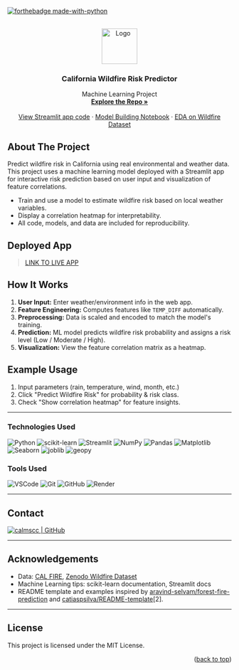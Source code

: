 <div id="top"></div>

[![forthebadge made-with-python](http://ForTheBadge.com/images/badges/made-with-python.svg)](https://www.python.org/)

<br />
<div align="center">
  <a href="https://github.com/calmscc">
    <img src="https://img.icons8.com/external-flat-wichaiwi/64/undefined/external-bush-fire-climate-change-flat-wichaiwi.png" alt="Logo" width="80" height="80"/> 
  </a>

<h3 align="center">California Wildfire Risk Predictor</h3>

  <p align="center">
    Machine Learning Project
    <br/>
    <a href="https://github.com/calmscc/Wildfire"><strong>Explore the Repo »</strong></a>
    <br/>
    <br/>
    <a href="https://github.com/calmscc/Wildfire/blob/main/app.py">View Streamlit app code</a>
    ·
    <a href="https://github.com/calmscc/Wildfire/blob/main/notebooks/Wildfire_Model_Building.ipynb">Model Building Notebook</a>
    ·
    <a href="https://github.com/calmscc/Wildfire/blob/main/notebooks/Wildfire_EDA.ipynb">EDA on Wildfire Dataset</a>
  </p>
</div>

<!-- ABOUT THE PROJECT -->
## About The Project

Predict wildfire risk in California using real environmental and weather data. This project uses a machine learning model deployed with a Streamlit app for interactive risk prediction based on user input and visualization of feature correlations.

* Train and use a model to estimate wildfire risk based on local weather variables.
* Display a correlation heatmap for interpretability.
* All code, models, and data are included for reproducibility.

## Deployed App

> [LINK TO LIVE APP](https://wildfire-u9ob.onrender.com/)


## How It Works

1. **User Input:** Enter weather/environment info in the web app.
2. **Feature Engineering:** Computes features like `TEMP_DIFF` automatically.
3. **Preprocessing:** Data is scaled and encoded to match the model's training.
4. **Prediction:** ML model predicts wildfire risk probability and assigns a risk level (Low / Moderate / High).
5. **Visualization:** View the feature correlation matrix as a heatmap.

## Example Usage

1. Input parameters (rain, temperature, wind, month, etc.)
2. Click "Predict Wildfire Risk" for probability & risk class.
3. Check "Show correlation heatmap" for feature insights.

---

### Technologies Used

![Python](https://img.shields.io/badge/python-3670A0?style=for-the-badge&logo=python&logoColor=ffdd54)
![scikit-learn](https://img.shields.io/badge/scikit--learn-%23F7931E.svg?style=for-the-badge&logo=scikit-learn&logoColor=white)
![Streamlit](https://img.shields.io/badge/streamlit-%23FF4B4B.svg?style=for-the-badge&logo=streamlit&logoColor=white)
![NumPy](https://img.shields.io/badge/numpy-%23013243.svg?style=for-the-badge&logo=numpy&logoColor=white)
![Pandas](https://img.shields.io/badge/pandas-%23150458.svg?style=for-the-badge&logo=pandas&logoColor=white)
![Matplotlib](https://img.shields.io/badge/matplotlib-%230080BA.svg?style=for-the-badge&logo=matplotlib&logoColor=white)
![Seaborn](https://img.shields.io/badge/seaborn-%230475A8.svg?style=for-the-badge&logo=seaborn&logoColor=white)
![joblib](https://img.shields.io/badge/joblib-blue?style=for-the-badge)
![geopy](https://img.shields.io/badge/geopy-green?style=for-the-badge)

### Tools Used

![VSCode](https://img.shields.io/badge/VS%20Code-0078d7?style=for-the-badge&logo=visual-studio-code&logoColor=white)
![Git](https://img.shields.io/badge/git-%23F05033.svg?style=for-the-badge&logo=git&logoColor=white)
![GitHub](https://img.shields.io/badge/github-%23121011.svg?style=for-the-badge&logo=github&logoColor=white)
![Render](https://img.shields.io/badge/Render-3A3550?style=for-the-badge&logo=render&logoColor=white)

---

## Contact

[![calmscc | GitHub](https://img.shields.io/badge/calmscc-eeeeee?style=for-the-badge&logo=github&logoColor=ffffff&labelColor=0A66C2)](https://github.com/calmscc)

---

## Acknowledgements

- Data: [CAL FIRE](https://gis.data.ca.gov/datasets/CALFIRE-Forestry::california-fire-perimeters-all/explore), [Zenodo Wildfire Dataset](https://zenodo.org/records/14712845)
- Machine Learning tips: scikit-learn documentation, Streamlit docs  
- README template and examples inspired by [aravind-selvam/forest-fire-prediction](https://github.com/aravind9722/Forest-fire_Prediction) and [catiaspsilva/README-template](https://github.com/catiaspsilva/README-template)[2].

---

## License

This project is licensed under the MIT License.

<p align="right">(<a href="#top">back to top</a>)</p>


